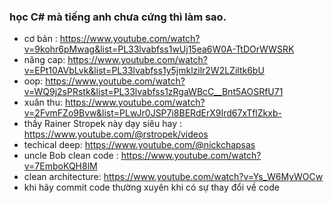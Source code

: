 ### học C# mà tiếng anh chưa cứng thì làm sao.
  - cơ bản :  https://www.youtube.com/watch?v=9kohr6pMwag&list=PL33lvabfss1wUj15ea6W0A-TtDOrWWSRK
  - nâng cap: https://www.youtube.com/watch?v=EPt10AVbLvk&list=PL33lvabfss1y5jmklzilr2W2LZiltk6bU
  - oop: https://www.youtube.com/watch?v=WQ9j2sPRstk&list=PL33lvabfss1zRgaWBcC__Bnt5AOSRfU71
  - xuân thu: https://www.youtube.com/watch?v=2FvmFZo9Bvw&list=PLwJr0JSP7i8BERdErX9Ird67xTflZkxb-
  - thầy Rainer Stropek này dạy siêu hay : https://www.youtube.com/@rstropek/videos
  - techical deep: https://www.youtube.com/@nickchapsas
  - uncle Bob clean code : https://www.youtube.com/watch?v=7EmboKQH8lM
  - clean architecture: https://www.youtube.com/watch?v=Ys_W6MyWOCw
  - khi hãy commit code thường xuyên khi có sự thay đổi về code
